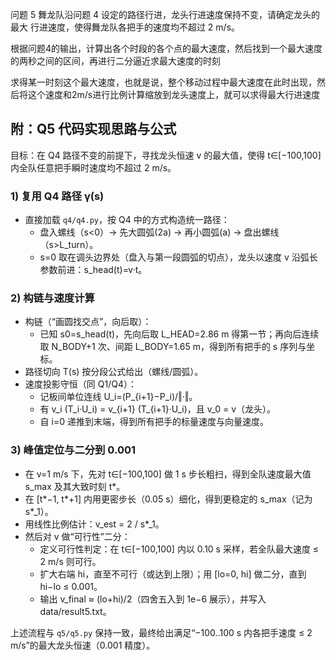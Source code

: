 问题 5 舞龙队沿问题 4 设定的路径行进，龙头行进速度保持不变，请确定龙头的最大
行进速度，使得舞龙队各把手的速度均不超过 2 m/s。

根据问题4的输出，计算出各个时段的各个点的最大速度，然后找到一个最大速度的两秒之间的区间，再进行二分逼近求最大速度的时刻

求得某一时刻这个最大速度，也就是说，整个移动过程中最大速度在此时出现，然后将这个速度和2m/s进行比例计算缩放到龙头速度上，就可以求得最大行进速度


## 附：Q5 代码实现思路与公式

目标：在 Q4 路径不变的前提下，寻找龙头恒速 v 的最大值，使得 t∈[−100,100] 内全队任意把手瞬时速度均不超过 2 m/s。

### 1) 复用 Q4 路径 γ(s)
- 直接加载 `q4/q4.py`，按 Q4 中的方式构造统一路径：
	- 盘入螺线（s<0）→ 先大圆弧(2a) → 再小圆弧(a) → 盘出螺线（s>L_turn）。
	- s=0 取在调头边界处（盘入与第一段圆弧的切点），龙头以速度 v 沿弧长参数前进：s_head(t)=v·t。

### 2) 构链与速度计算
- 构链（“画圆找交点”，向后取）：
	- 已知 s0=s_head(t)，先向后取 L_HEAD=2.86 m 得第一节；再向后连续取 N_BODY+1 次、间距 L_BODY=1.65 m，得到所有把手的 s 序列与坐标。
- 路径切向 T(s) 按分段公式给出（螺线/圆弧）。
- 速度投影守恒（同 Q1/Q4）：
	- 记板间单位连线 U_i=(P_{i+1}−P_i)/‖·‖。
	- 有 v_i (T_i·U_i) = v_{i+1} (T_{i+1}·U_i)，且 v_0 = v（龙头）。
	- 自 i=0 递推到末端，得到所有把手的标量速度与向量速度。

### 3) 峰值定位与二分到 0.001
- 在 v=1 m/s 下，先对 t∈[−100,100] 做 1 s 步长粗扫，得到全队速度最大值 s_max 及其大致时刻 t*。
- 在 [t*−1, t*+1] 内用更密步长（0.05 s）细化，得到更稳定的 s_max（记为 s*_1）。
- 用线性比例估计：v_est = 2 / s*_1。
- 然后对 v 做“可行性”二分：
	- 定义可行性判定：在 t∈[−100,100] 内以 0.10 s 采样，若全队最大速度 ≤ 2 m/s 则可行。
	- 扩大右端 hi，直至不可行（或达到上限）；用 [lo=0, hi] 做二分，直到 hi−lo ≤ 0.001。
	- 输出 v_final ≈ (lo+hi)/2（四舍五入到 1e−6 展示），并写入 data/result5.txt。

上述流程与 `q5/q5.py` 保持一致，最终给出满足“−100..100 s 内各把手速度 ≤ 2 m/s”的最大龙头恒速（0.001 精度）。
